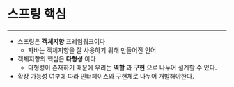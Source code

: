 # 스프링 핵심
---
* 스프링은 __객체지향__ 프레임워크이다 
    * 자바는 객체지향을 잘 사용하기 위해 만들어진 언어 
* 객체지향의 핵심은 __다형성__ 이다 
    * 다형성이 존재하기 때문에 우리는 __역할__ 과 __구현__ 으로 나누어 설계할 수 있다. 
* 확장 가능성 여부에 따라 인터페이스와 구현체로 나누어 개발해야한다.